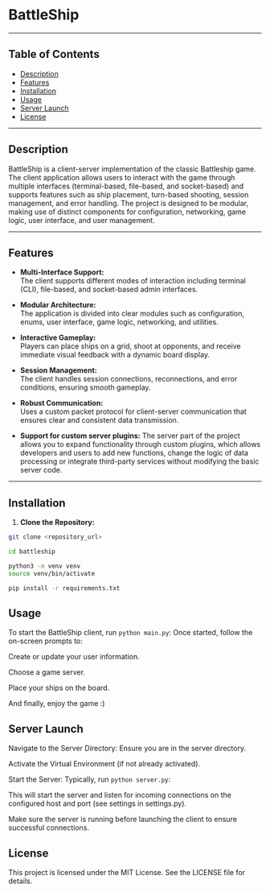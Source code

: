 # BattleShip

---

## Table of Contents
- [Description](#description)
- [Features](#features)
- [Installation](#installation)
- [Usage](#usage)
- [Server Launch](#server-launch)
- [License](#license)

---

## Description

BattleShip is a client-server implementation of the classic Battleship game. The client application allows users to interact with the game through multiple interfaces (terminal-based, file-based, and socket-based) and supports features such as ship placement, turn-based shooting, session management, and error handling. The project is designed to be modular, making use of distinct components for configuration, networking, game logic, user interface, and user management.

---

## Features

- **Multi-Interface Support:**  
  The client supports different modes of interaction including terminal (CLI), file-based, and socket-based admin interfaces.

- **Modular Architecture:**  
  The application is divided into clear modules such as configuration, enums, user interface, game logic, networking, and utilities.

- **Interactive Gameplay:**  
  Players can place ships on a grid, shoot at opponents, and receive immediate visual feedback with a dynamic board display.

- **Session Management:**  
  The client handles session connections, reconnections, and error conditions, ensuring smooth gameplay.

- **Robust Communication:**  
  Uses a custom packet protocol for client-server communication that ensures clear and consistent data transmission.
- **Support for custom server plugins:** 
The server part of the project allows you to expand functionality through custom plugins, which allows developers and users to add new functions, change the logic of data processing or integrate third-party services without modifying the basic server code.

---

## Installation

1. **Clone the Repository:**  
```bash
git clone <repository_url>

cd battleship

python3 -m venv venv
source venv/bin/activate

pip install -r requirements.txt

```

## Usage

To start the BattleShip client, run `python main.py`:
Once started, follow the on-screen prompts to:

Create or update your user information.

Choose a game server.

Place your ships on the board.

And finally, enjoy the game :)

## Server Launch
Navigate to the Server Directory: Ensure you are in the server directory.

Activate the Virtual Environment (if not already activated).

Start the Server: Typically, run `python server.py`:

This will start the server and listen for incoming connections on the configured host and port (see settings in settings.py).

Make sure the server is running before launching the client to ensure successful connections.

## License
This project is licensed under the MIT License. See the LICENSE file for details.